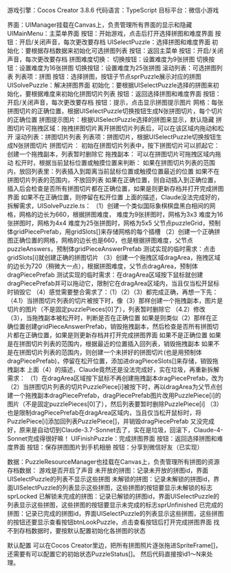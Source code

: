 游戏引擎：Cocos Creator 3.8.6
代码语言：TypeScript
目标平台：微信小游戏

界面：UIManager挂载在Canvas上，负责管理所有界面的显示和隐藏
    UIMainMenu：主菜单界面
        按钮：开始游戏，点击后打开选择拼图和难度界面
        按钮：开启/关闭声音，每次更改要存档
    UISelectPuzzle：选择拼图和难度界面
        初始化：要根据存档数据来初始化可选拼图列表
        按钮：返回主菜单
        按钮：开启/关闭声音，每次更改要存档
        拼图难度切换：
            切换按钮：设置难度为9张拼图
            切换按钮：设置难度为16张拼图
            切换按钮：设置难度为25张拼图
        滚动列表：可选拼图列表
            列表项：拼图
                按钮：选择拼图，按钮子节点sprPuzzle展示对应的拼图
    UISolvePuzzle：解决拼图界面
        初始化：要根据UISelectPuzzle选择的拼图来初始化，要根据难度来初始化拼图切片列表
        按钮：返回选择拼图和难度界面
        按钮：开启/关闭声音，每次更改要存档
        按钮：提示，点击显示拼图提示图片
        网格：每张拼图切片的正确位置，根据UISelectPuzzle切换按钮生成N张拼图切片，每个切片的正确位置
        拼图提示图片：根据UISelectPuzzle选择的拼图来显示，默认隐藏
        拼图切片可拖拽区域：拖拽拼图切片离开拼图切片列表后，可以在该区域内拖动和松开
        滚动列表：拼图切片列表
            列表项：拼图切片，根据UISelectPuzzle切换按钮生成N张拼图切片
                拼图切片：
                    初始在拼图切片列表中，按下拼图切片可以抓起它：创建一个拖拽副本，列表暂时删除它
                    拖拽副本：
                        可以在拼图切片可拖拽区域内拖动
                        松开时，根据当前鼠标位置或触摸位置来判断：
                            如果在拼图切片列表的范围内，放回列表里：列表插入到距离当前鼠标位置或触摸位置最近的位置
                            如果不在拼图切片列表的范围内，不放回列表
                                如果在正确位置，则自动插入到正确位置，插入后会检查是否所有拼图切片都在正确位置，如果是则更新存档并打开完成拼图界面
                                如果不在正确位置，则停留在松开位置
        上面的描述，Claude没法完成好的，拆解需求，UISolvePuzzle.ts：
            （1）创建一个类似国际象棋棋盘黑白相间的网格，网格的边长为660，根据拼图难度，
                难度为9张拼图时，网格为3x3
                难度为16张拼图时，网格为4x4
                难度为25张拼图时，网格为5x5
                父节点puzzleGrid，预制体gridPiecePrefab，用gridSlots[]来存储网格的每个插槽
            （2）创建一个正确拼图正确位置的网格，网格的边长也是660，也是根据拼图难度，父节点puzzleAnswers，预制体gridPieceAnswerPrefab
                测试实现的临时需求：点击gridSlots[i]就创建正确的拼图切片
            （3）创建一个拖拽区域dragArea，拖拽区域的边长为720（稍微大一点），根据拼图难度，父节点dragArea，预制体dragPiecePrefab
                测试实现的临时需求：在dragArea区域按下鼠标就创建dragPiecePrefab并可以拖动它，限制它在dragArea区域内，当且仅当松开鼠标时销毁它
            （4）感觉需要整合需求了：（1）（2）（3）都完成正确，再想一下先：
                （4.1）当拼图切片列表的切片被按下时，像（3）那样创建一个拖拽副本，图片是切片的图片（不是固定puzzlePieces[0]了），列表暂时删除它
                （4.2）修改（3），当拖拽副本被松开时，判断是否在正确位置
                        如果是则类似（2）那样在正确位置创建gridPieceAnswerPrefab，销毁拖拽副本，然后检查是否所有拼图切片都在正确位置，如果是则更新存档并打开完成拼图界面
                        如果不是正确位置
                            如果是在拼图切片列表的范围内，根据最近的位置插入回列表，销毁拖拽副本
                            如果不是在拼图切片列表的范围内，则创建一个未拼好的拼图切片(也是用预制体dragPiecePrefab)，停留在松开位置，添加进dragPieceSlots[]来存储，销毁拖拽副本
        上面（4）的描述，Claude竟然还是没法完成好，实在垃圾，再重新拆解需求：
                （1）在dragArea区域按下鼠标不再创建拖拽副本dragPiecePrefab，改为
                （2）当拼图切片列表的切片PuzzlePiece[i]被按下时，再以dragArea为父节点创建一个拖拽副本dragPiecePrefab，dragPiecePrefab图片改用PuzzlePiece[i]的图片（不是固定puzzlePieces[0]了），然后列表要暂时删除PuzzlePiece[i]
                （3）也是限制dragPiecePrefab在dragArea区域内，当且仅当松开鼠标时，将PuzzlePiece[i]添加回列表PuzzlePiece[]，并销毁dragPiecePrefab
        又没完成好，原来是自动切到Claude-3.7-Sonnet去了，实在是垃圾，回滚下，Claude-4-Sonnet完成得很好嘛！
    UIFinishPuzzle：完成拼图界面
        按钮：返回选择拼图和难度界面
        按钮：保存拼图图片到手机相册
        按钮：分享到微信好友（已实现）

数据：PuzzleResourceManager也挂载在Canvas上，负责管理所有拼图的资源
    存档数据：
        游戏是否开启了声音
        未开放的拼图：记录未开放的拼图id，界面UISelectPuzzle的列表不显示这些拼图
        未解锁的拼图：记录未解锁的拼图id，界面UISelectPuzzle的列表显示这些拼图，这些拼图的按钮要显示未解锁的标志sprLocked
        已解锁未完成的拼图：记录已解锁的拼图id，界面UISelectPuzzle的列表显示这些拼图，这些拼图的按钮要显示未完成的标志sprUnfinished
        已完成的拼图：记录已完成的拼图id，界面UISelectPuzzle的列表显示这些拼图，这些拼图的按钮还要显示查看按钮btnLookPuzzle，点击查看按钮后打开完成拼图界面
    找不到存档数据时，要按默认配置初始化各拼图的状态

默认配置
    可以在Cocos Creator里边，把所有拼图照片逐张拖进SpriteFrame[]，还需要有可以配置它的初始状态PuzzleStatus[]。
    然后代码直接按id1～N来处理。
